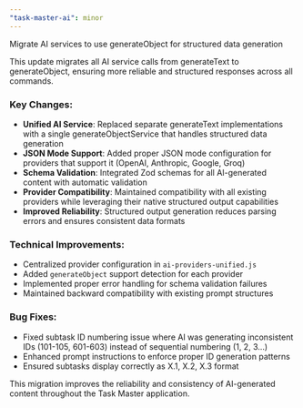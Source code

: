 ```yaml
---
"task-master-ai": minor
---
```


Migrate AI services to use generateObject for structured data generation

This update migrates all AI service calls from generateText to generateObject, ensuring more reliable and structured responses across all commands.

### Key Changes:

- **Unified AI Service**: Replaced separate generateText implementations with a single generateObjectService that handles structured data generation
- **JSON Mode Support**: Added proper JSON mode configuration for providers that support it (OpenAI, Anthropic, Google, Groq)
- **Schema Validation**: Integrated Zod schemas for all AI-generated content with automatic validation
- **Provider Compatibility**: Maintained compatibility with all existing providers while leveraging their native structured output capabilities
- **Improved Reliability**: Structured output generation reduces parsing errors and ensures consistent data formats

### Technical Improvements:

- Centralized provider configuration in `ai-providers-unified.js`
- Added `generateObject` support detection for each provider
- Implemented proper error handling for schema validation failures
- Maintained backward compatibility with existing prompt structures

### Bug Fixes:

- Fixed subtask ID numbering issue where AI was generating inconsistent IDs (101-105, 601-603) instead of sequential numbering (1, 2, 3...)
- Enhanced prompt instructions to enforce proper ID generation patterns
- Ensured subtasks display correctly as X.1, X.2, X.3 format

This migration improves the reliability and consistency of AI-generated content throughout the Task Master application.